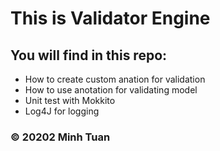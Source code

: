 # This is Validator Engine

## You will find in this repo:

* How to create custom anation for validation
* How to use anotation for validating model
* Unit test with Mokkito
* Log4J for logging

### © 20202 Minh Tuan 
